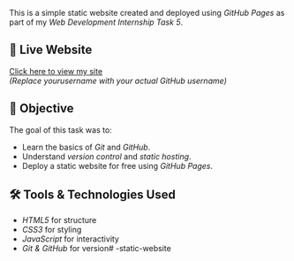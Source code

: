This is a simple static website created and deployed using *GitHub Pages* as part of my *Web Development Internship Task 5*.

## 🚀 Live Website
[Click here to view my site](https://yourusername.github.io)  
*(Replace yourusername with your actual GitHub username)*

## 📌 Objective
The goal of this task was to:
- Learn the basics of *Git* and *GitHub*.
- Understand *version control* and *static hosting*.
- Deploy a static website for free using *GitHub Pages*.

## 🛠 Tools & Technologies Used
- *HTML5* for structure
- *CSS3* for styling
- *JavaScript* for interactivity
- *Git & GitHub* for version# -static-website
